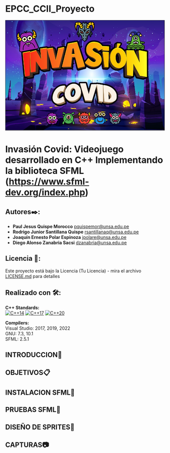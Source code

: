 # EPCC_CCII_Proyecto

﻿![NumCpp logo](https://github.com/pquispemor/EPCC_CCII_Proyecto/blob/main/ProyectoFinal/Fondos/IntroInforme.jpeg)
 
# Invasión Covid: Videojuego desarrollado en C++ Implementando la biblioteca SFML (https://www.sfml-dev.org/index.php)

## Autores✒️: 
* **Paul Jesus Quispe Morocco** pquispemor@unsa.edu.pe
* **Rodrigo Junior Santillana Quispe** rsantillanaq@unsa.edu.pe
* **Joaquín Ernesto Polar Espinoza** jpolare@unsa.edu.pe
* **Diego Alonso Zanabria Sacsi** dzanabria@unsa.edu.pe
## Licencia 📄:
Este proyecto está bajo la Licencia (Tu Licencia) - mira el archivo [LICENSE.md](LICENSE.md) para detalles
## Realizado con 🛠️:
**C++ Standards:**  
[![C++14](https://img.shields.io/badge/C%2B%2B-14-blue.svg)](https://isocpp.org/std/the-standard)
[![C++17](https://img.shields.io/badge/C%2B%2B-17-blue.svg)](https://isocpp.org/std/the-standard)
[![C++20](https://img.shields.io/badge/C%2B%2B-20-blue.svg)](https://isocpp.org/std/the-standard)

**Compilers:**  
Visual Studio: 2017, 2019, 2022  
GNU: 7.3, 10.1  
SFML: 2.5.1

## INTRODUCCION🚀
## OBJETIVOS📋
## INSTALACION SFML🔧
## PRUEBAS SFML🔩
## DISEÑO DE SPRITES🎨
## CAPTURAS📷
